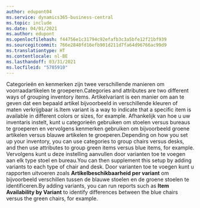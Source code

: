 ```yaml
---
author: edupont04
ms.service: dynamics365-business-central
ms.topic: include
ms.date: 04/01/2021
ms.author: edupont
ms.openlocfilehash: f44756e1c31794c92efafb3c3a5bfe12f21bf939
ms.sourcegitcommit: 766e2840fd16efb901d211d7fa64d96766ac99d9
ms.translationtype: HT
ms.contentlocale: nl-BE
ms.lasthandoff: 03/31/2021
ms.locfileid: "5785910"
---
```

<span data-ttu-id="49bfd-101">Categorieën en kenmerken zijn twee verschillende manieren om voorraadartikelen te groeperen.</span><span class="sxs-lookup"><span data-stu-id="49bfd-101">Categories and attributes are two different ways of grouping inventory items.</span></span> <span data-ttu-id="49bfd-102">Artikelvariant is een manier om aan te geven dat een bepaald artikel bijvoorbeeld in verschillende kleuren of maten verkrijgbaar is.</span><span class="sxs-lookup"><span data-stu-id="49bfd-102">Item variant is a way to indicate that a specific item is available in different colors or sizes, for example.</span></span> <span data-ttu-id="49bfd-103">Afhankelijk van hoe u uw inventaris instelt, kunt u categorieën gebruiken om stoelen versus bureaus te groeperen en vervolgens kenmerken gebruiken om bijvoorbeeld groene artikelen versus blauwe artikelen te groeperen.</span><span class="sxs-lookup"><span data-stu-id="49bfd-103">Depending on how you set up your inventory, you can use categories to group chairs versus desks, and then use attributes to group green items versus blue items, for example.</span></span> <span data-ttu-id="49bfd-104">Vervolgens kunt u deze instelling aanvullen door varianten toe te voegen aan elk type stoel en bureau.</span><span class="sxs-lookup"><span data-stu-id="49bfd-104">You can then supplement this setup by adding variants to each type of chair and desk.</span></span> <span data-ttu-id="49bfd-105">Door varianten toe te voegen kunt u rapporten uitvoeren zoals **Artikelbeschikbaarheid per variant** om bijvoorbeeld verschillen tussen de blauwe stoelen en de groene stoelen te identificeren.</span><span class="sxs-lookup"><span data-stu-id="49bfd-105">By adding variants, you can run reports such as **Item Availability by Variant** to identify differences between the blue chairs versus the green chairs, for example.</span></span>
